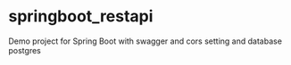 # springboot_restapi
Demo project for Spring Boot with swagger and cors setting and database postgres
